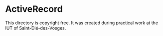 # ActiveRecord
This directory is copyright free. It was created during practical work at the IUT of Saint-Dié-des-Vosges.
